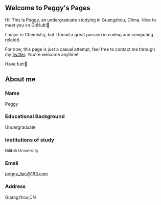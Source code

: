 ## Welcome to Peggy's Pages
Hi! This is Peggy, an undergraduate studying in Guangzhou, China. Nice to meet you on GitHub!:superhero:

I major in Chemistry, but I found a great passion in coding and computing related. 

For now, this page is just a casual attempt, feel free to contact me through my [twitter](https://twitter.com/peggrio). You're welcome anytime!

Have fun!:hugs:

<!--
You can use the [editor on GitHub](https://github.com/peggrio/peggrio.github.io/edit/main/index.md) to maintain and preview the content for your website in Markdown files.
Whenever you commit to this repository, GitHub Pages will run [Jekyll](https://jekyllrb.com/) to rebuild the pages in your site, from the content in your Markdown files.
-->
## About me
### Name
Peggy
### Educational Background
Undergraduate
### Institutions of study
Bilibili University
### Email
peggy_liao@163.com
### Address
Guangzhou,CN

<!--
try **hey** in this sentence!
Markdown is a lightweight and easy-to-use syntax for styling your writing. It includes conventions for
```markdown
Syntax highlighted code block
# Header 1
## Header 2
### Header 3
- Bulleted
- List
1. Numbered
2. List
**Bold** and _Italic_ and `Code` text
[Link](url) and ![Image](src)
```
For more details see [GitHub Flavored Markdown](https://guides.github.com/features/mastering-markdown/).
### Jekyll Themes
Your Pages site will use the layout and styles from the Jekyll theme you have selected in your [repository settings](https://github.com/peggrio/peggrio.github.io/settings/pages). The name of this theme is saved in the Jekyll `_config.yml` configuration file.
### Support or Contact
Having trouble with Pages? Check out our [documentation](https://docs.github.com/categories/github-pages-basics/) or [contact support](https://support.github.com/contact) and we’ll help you sort it out.
-->
